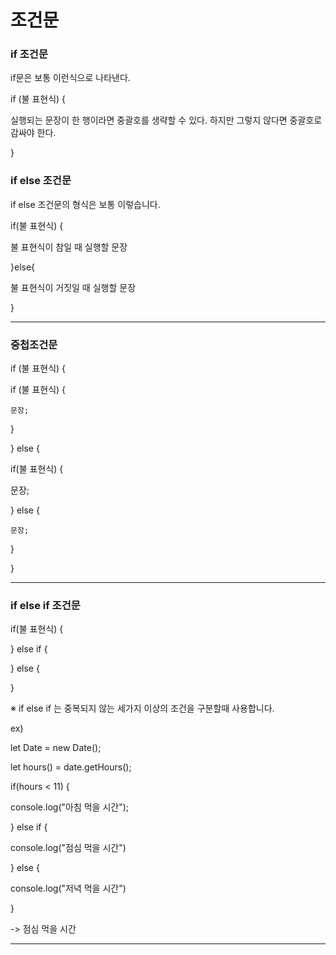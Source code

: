 # 조건문

### if 조건문

if문은 보통 이런식으로 나타낸다.

if (불 표현식) {

   실행되는 문장이 한 행이라면 중괄호를 생략할 수 있다. 하지만 그렇지 않다면 중괄호로 감싸야 한다.

}

### if else 조건문

if else 조건문의 형식은 보통 이렇습니다.

if(불 표현식) {

   불 표현식이 참일 때 실행할 문장

}else{

   불 표현식이 거짓일 때 실행할 문장

}
  
<hr />

### 중첩조건문

if (불 표현식) {

if (불 표현식) {

    문장;

}

} else {

if(불 표현식) {

  문장;

} else {

    문장;

  }

}

<hr />

### if else if 조건문

if(불 표현식) {
  
} else if {
  
 } else {
  
 }
 
※ if else if 는 중복되지 않는 세가지 이상의 조건을 구분할때 사용합니다.

ex)

 let Date = new Date();
 
 let hours() = date.getHours();
 
 if(hours < 11) {
 
  console.log("아침 먹을 시간");
 
 } else if {
  
  console.log("점심 먹을 시간")
 
 } else {
 
 console.log("저녁 먹을 시간")
 
 }
 
-> 점심 먹을 시간

<hr />

